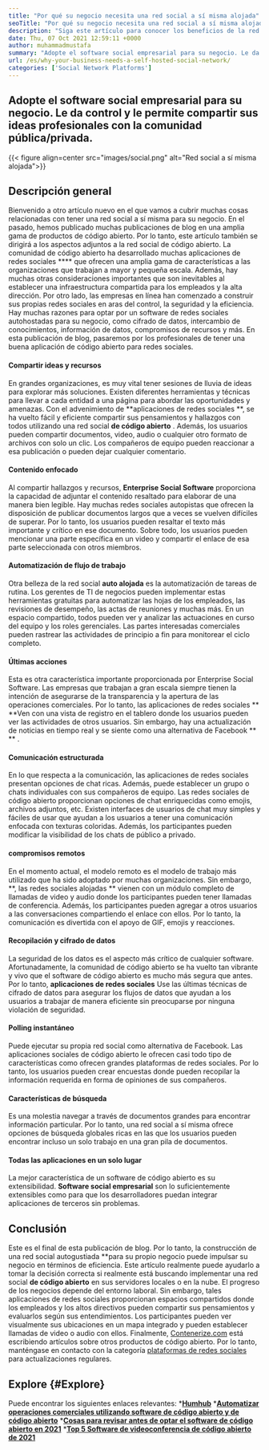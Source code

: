 ```yaml
---
title: "Por qué su negocio necesita una red social a sí misma alojada" 
seoTitle: "Por qué su negocio necesita una red social a sí misma alojada" 
description: "Siga este artículo para conocer los beneficios de la red social autohospedada para los negocios. Le permite construir espacios públicos/privados para equipos e individuos." 
date: Thu, 07 Oct 2021 12:59:11 +0000
author: muhammadmustafa
summary: "Adopte el software social empresarial para su negocio. Le da control y le permite compartir sus ideas profesionales con la comunidad pública/privada." 
url: /es/why-your-business-needs-a-self-hosted-social-network/
categories: ['Social Network Platforms']
---
```


## Adopte el software social empresarial para su negocio. Le da control y le permite compartir sus ideas profesionales con la comunidad pública/privada.

{{< figure align=center src="images/social.png" alt="Red social a sí misma alojada">}}


## Descripción general
Bienvenido a otro artículo nuevo en el que vamos a cubrir muchas cosas relacionadas con tener una red social a sí misma para su negocio. En el pasado, hemos publicado muchas publicaciones de blog en una amplia gama de productos de código abierto. Por lo tanto, este artículo también se dirigirá a los aspectos adjuntos a la red social de código abierto. La comunidad de código abierto ha desarrollado muchas aplicaciones de redes sociales  ****  que ofrecen una amplia gama de características a las organizaciones que trabajan a mayor y pequeña escala. Además, hay muchas otras consideraciones importantes que son inevitables al establecer una infraestructura compartida para los empleados y la alta dirección.
Por otro lado, las empresas en línea han comenzado a construir sus propias redes sociales en aras del control, la seguridad y la eficiencia. Hay muchas razones para optar por un software de redes sociales autohostadas para su negocio, como cifrado de datos, intercambio de conocimientos, información de datos, compromisos de recursos y más. En esta publicación de blog, pasaremos por los profesionales de tener una buena aplicación de código abierto para redes sociales.

#### Compartir ideas y recursos
En grandes organizaciones, es muy vital tener sesiones de lluvia de ideas para explorar más soluciones. Existen diferentes herramientas y técnicas para llevar a cada entidad a una página para abordar las oportunidades y amenazas. Con el advenimiento de **aplicaciones de redes sociales **, se ha vuelto fácil y eficiente compartir sus pensamientos y hallazgos con todos utilizando una red social  **de código abierto**  . Además, los usuarios pueden compartir documentos, video, audio o cualquier otro formato de archivos con solo un clic. Los compañeros de equipo pueden reaccionar a esa publicación o pueden dejar cualquier comentario.

#### Contenido enfocado
Al compartir hallazgos y recursos, **Enterprise Social Software**  proporciona la capacidad de adjuntar el contenido resaltado para elaborar de una manera bien legible. Hay muchas redes sociales autopistas que ofrecen la disposición de publicar documentos largos que a veces se vuelven difíciles de superar. Por lo tanto, los usuarios pueden resaltar el texto más importante y crítico en ese documento. Sobre todo, los usuarios pueden mencionar una parte específica en un video y compartir el enlace de esa parte seleccionada con otros miembros.

#### Automatización de flujo de trabajo
Otra belleza de la red social **auto alojada**  es la automatización de tareas de rutina. Los gerentes de TI de negocios pueden implementar estas herramientas gratuitas para automatizar las hojas de los empleados, las revisiones de desempeño, las actas de reuniones y muchas más. En un espacio compartido, todos pueden ver y analizar las actuaciones en curso del equipo y los roles gerenciales. Las partes interesadas comerciales pueden rastrear las actividades de principio a fin para monitorear el ciclo completo.

#### Últimas acciones
Esta es otra característica importante proporcionada por Enterprise Social Software. Las empresas que trabajan a gran escala siempre tienen la intención de asegurarse de la transparencia y la apertura de las operaciones comerciales. Por lo tanto, las aplicaciones de redes sociales ** **Ven con una vista de registro en el tablero donde los usuarios pueden ver las actividades de otros usuarios. Sin embargo, hay una actualización de noticias en tiempo real y se siente como una alternativa de Facebook ** ** .

#### Comunicación estructurada
En lo que respecta a la comunicación, las aplicaciones de redes sociales presentan opciones de chat ricas. Además, puede establecer un grupo o chats individuales con sus compañeros de equipo. Las redes sociales de código abierto proporcionan opciones de chat enriquecidas como emojis, archivos adjuntos, etc. Existen interfaces de usuarios de chat muy simples y fáciles de usar que ayudan a los usuarios a tener una comunicación enfocada con texturas coloridas. Además, los participantes pueden modificar la visibilidad de los chats de público a privado.

#### compromisos remotos
En el momento actual, el modelo remoto es el modelo de trabajo más utilizado que ha sido adoptado por muchas organizaciones. Sin embargo, **, las redes sociales alojadas ** vienen con un módulo completo de llamadas de video y audio donde los participantes pueden tener llamadas de conferencia. Además, los participantes pueden agregar a otros usuarios a las conversaciones compartiendo el enlace con ellos. Por lo tanto, la comunicación es divertida con el apoyo de GIF, emojis y reacciones.

#### Recopilación y cifrado de datos
La seguridad de los datos es el aspecto más crítico de cualquier software. Afortunadamente, la comunidad de código abierto se ha vuelto tan vibrante y vivo que el software de código abierto es mucho más segura que antes. Por lo tanto, **aplicaciones de redes sociales**  Use las últimas técnicas de cifrado de datos para asegurar los flujos de datos que ayudan a los usuarios a trabajar de manera eficiente sin preocuparse por ninguna violación de seguridad.

#### Polling instantáneo
Puede ejecutar su propia red social como alternativa de Facebook. Las aplicaciones sociales de código abierto le ofrecen casi todo tipo de características como ofrecen grandes plataformas de redes sociales. Por lo tanto, los usuarios pueden crear encuestas donde pueden recopilar la información requerida en forma de opiniones de sus compañeros.

#### Características de búsqueda
Es una molestia navegar a través de documentos grandes para encontrar información particular. Por lo tanto, una red social a sí misma ofrece opciones de búsqueda globales ricas en las que los usuarios pueden encontrar incluso un solo trabajo en una gran pila de documentos.

#### Todas las aplicaciones en un solo lugar
La mejor característica de un software de código abierto es su extensibilidad. **Software social empresarial**  son lo suficientemente extensibles como para que los desarrolladores puedan integrar aplicaciones de terceros sin problemas.

## Conclusión
Este es el final de esta publicación de blog. Por lo tanto, la construcción de una red social autogustiada **para su propio negocio puede impulsar su negocio en términos de eficiencia. Este artículo realmente puede ayudarlo a tomar la decisión correcta si realmente está buscando implementar una red social  **de código abierto**   en sus servidores locales o en la nube. El progreso de los negocios depende del entorno laboral. Sin embargo, tales aplicaciones de redes sociales proporcionan espacios compartidos donde los empleados y los altos directivos pueden compartir sus pensamientos y evaluarlos según sus entendimientos. Los participantes pueden ver visualmente sus ubicaciones en un mapa integrado y pueden establecer llamadas de video o audio con ellos.
Finalmente, [Contenerize.com][1] está escribiendo artículos sobre otros productos de código abierto. Por lo tanto, manténgase en contacto con la categoría [plataformas de redes sociales][2] para actualizaciones regulares.

## Explore   {#Explore}
Puede encontrar los siguientes enlaces relevantes:
  ***[Humhub][3]** 
  ***[Automatizar operaciones comerciales utilizando software de código abierto y de código abierto][4]** 
  ***[Cosas para revisar antes de optar el software de código abierto en 2021][5]** 
  *[**Top 5 Software de videoconferencia de código abierto de 2021** ][6]

  
[1]: https://www.containerize.com/
[2]: https://products.containerize.com/social-network-platforms/
[3]: https://products.containerize.com/social-network-platforms/humhub/
[4]: https://blog.containerize.com/blogging/automate-business-operations-using-open-source-software/
[5]: https://blog.containerize.com/cmdb-software/things-to-review-before-opting-open-source-software-in-2021/
[6]: https://blog.containerize.com/video-conferencing-software/top-5-open-source-video-conferencing-software-of-2021/
